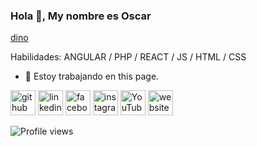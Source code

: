 ### Hola 👋, My nombre es Oscar
[dino](https://user-images.githubusercontent.com/46871300/98968928-b69fc700-24e4-11eb-9d5d-12f0814c379a.gif)

Habilidades: ANGULAR / PHP / REACT / JS / HTML / CSS

- 🔭 Estoy trabajando en this page. 


[<img src='https://cdn.jsdelivr.net/npm/simple-icons@3.0.1/icons/github.svg' alt='github' height='40'>](https://github.com/oscarliz)  [<img src='https://cdn.jsdelivr.net/npm/simple-icons@3.0.1/icons/linkedin.svg' alt='linkedin' height='40'>](https://www.linkedin.com/in/oscar-encarnacion-liz/)  [<img src='https://cdn.jsdelivr.net/npm/simple-icons@3.0.1/icons/facebook.svg' alt='facebook' height='40'>](https://www.facebook.com/oscar.encarnacion.9822)  [<img src='https://cdn.jsdelivr.net/npm/simple-icons@3.0.1/icons/instagram.svg' alt='instagram' height='40'>](https://www.instagram.com/liz_oscar/)  [<img src='https://cdn.jsdelivr.net/npm/simple-icons@3.0.1/icons/youtube.svg' alt='YouTube' height='40'>](https://www.youtube.com/channel/UC60-tNHGc7kX-0VhGM6fC7w)  [<img src='https://cdn.jsdelivr.net/npm/simple-icons@3.0.1/icons/icloud.svg' alt='website' height='40'>](https://oscarliz.herokuapp.com/)  

![Profile views](https://gpvc.arturio.dev/oscarliz)  
